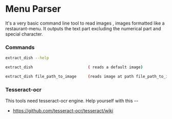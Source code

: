 # Menu Parser

It's a very basic command line tool to read images , images formatted like a restaurant-menu. It outputs the text part excluding the numerical part and special character.

### Commands

```sh
extract_dish --help 

extract_dish 					    ( reads a default image)	

extract_dish file_path_to_image		(reads image at path file_path_to_image)
```

### Tesseract-ocr
This tools need tesseract-ocr engine. Help yourself with this --
* https://github.com/tesseract-ocr/tesseract/wiki
